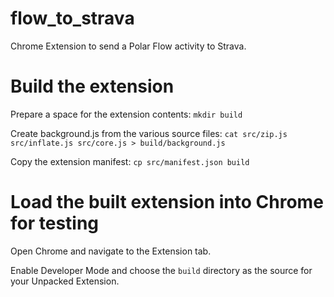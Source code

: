 # flow_to_strava

Chrome Extension to send a Polar Flow activity to Strava.

# Build the extension

Prepare a space for the extension contents: `mkdir build`

Create background.js from the various source files: `cat src/zip.js src/inflate.js src/core.js > build/background.js`

Copy the extension manifest: `cp src/manifest.json build`

# Load the built extension into Chrome for testing

Open Chrome and navigate to the Extension tab.

Enable Developer Mode and choose the `build` directory as the source for your Unpacked Extension.
